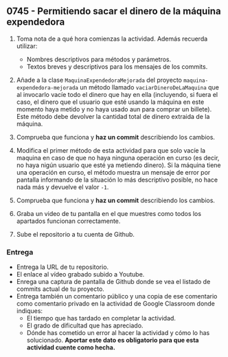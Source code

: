 ## 0745 - Permitiendo sacar el dinero de la máquina expendedora

1. Toma nota de a qué hora comienzas la actividad. Además recuerda utilizar:
    * Nombres descriptivos para métodos y parámetros.
    * Textos breves y descriptivos para los mensajes de los commits.

2. Añade a la clase `MaquinaExpendedoraMejorada` del proyecto `maquina-expendedora-mejorada` un método llamado `vaciarDineroDeLaMaquina` que al invocarlo vacíe todo el dinero que hay en ella (incluyendo, si fuera el caso, el dinero que el usuario que esté usando la máquina en este momento haya metido y no haya usado aun para comprar un billete). Este método debe devolver la cantidad total de dinero extraida de la máquina.

2. Comprueba que funciona y __haz un commit__ describiendo los cambios.

3. Modifica el primer método de esta actividad para que solo vacíe la maquina en caso de que no haya ninguna operación en curso (es decir, no haya nigún usuario que esté ya metiendo dinero). Si la máquina tiene una operación en curso, el método muestra un mensaje de error por pantalla informando de la situación lo más descriptivo posible, no hace nada más y devuelve el valor `-1`.

4. Comprueba que funciona y __haz un commit__ describiendo los cambios.

9. Graba un video de tu pantalla en el que muestres como todos los apartados funcionan correctamente.

6. Sube el repositorio a tu cuenta de Github.

### Entrega

* Entrega la URL de tu repositorio.
* El enlace al vídeo grabado subido a Youtube.
* Enrega una captura de pantalla de Github donde se vea el listado de commits actual de tu proyecto.
* Entrega también un comentario público y una copia de ese comentario como comentario privado en la actividad de Google Classroom donde indiques:
    - El tiempo que has tardado en completar la actividad.
    - El grado de dificultad que has apreciado.
    - Dónde has cometido un error al hacer la actividad y cómo lo has solucionado. **Aportar este dato es obligatorio para que esta actividad cuente como hecha.**
